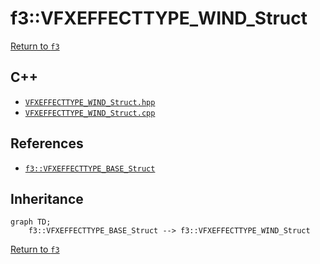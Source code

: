 # f3::VFXEFFECTTYPE_WIND_Struct

[Return to `f3`](/docs/f3.md)

## C++

- [`VFXEFFECTTYPE_WIND_Struct.hpp`](/src/f3/VFXEFFECTTYPE_WIND_Struct.hpp)
- [`VFXEFFECTTYPE_WIND_Struct.cpp`](/src/f3/VFXEFFECTTYPE_WIND_Struct.cpp)

## References

- [`f3::VFXEFFECTTYPE_BASE_Struct`](/docs/f3/VFXEFFECTTYPE_BASE_Struct.md)

## Inheritance

```mermaid
graph TD;
    f3::VFXEFFECTTYPE_BASE_Struct --> f3::VFXEFFECTTYPE_WIND_Struct
```

[Return to `f3`](/docs/f3.md)